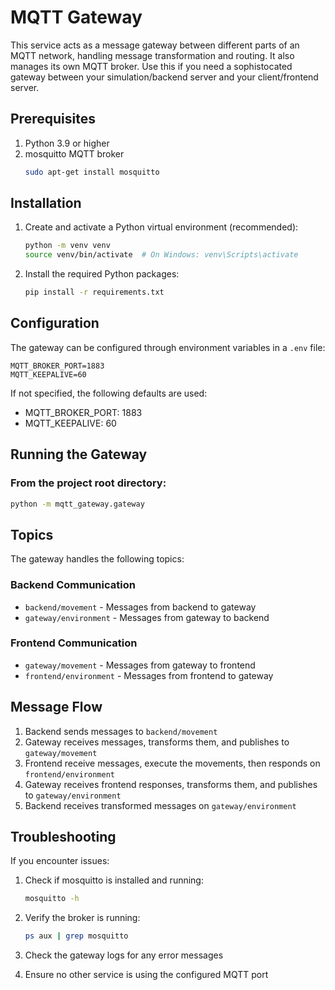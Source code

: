 # MQTT Gateway

This service acts as a message gateway between different parts of an MQTT network, handling message transformation and routing. It also manages its own MQTT broker. Use this if you need a sophistocated gateway between your simulation/backend server and your client/frontend server.

## Prerequisites

1. Python 3.9 or higher
2. mosquitto MQTT broker
   ```bash
   sudo apt-get install mosquitto
   ```

## Installation

1. Create and activate a Python virtual environment (recommended):
   ```bash
   python -m venv venv
   source venv/bin/activate  # On Windows: venv\Scripts\activate
   ```

2. Install the required Python packages:
   ```bash
   pip install -r requirements.txt
   ```

## Configuration

The gateway can be configured through environment variables in a `.env` file:

```env
MQTT_BROKER_PORT=1883
MQTT_KEEPALIVE=60
```

If not specified, the following defaults are used:
- MQTT_BROKER_PORT: 1883
- MQTT_KEEPALIVE: 60

## Running the Gateway

### From the project root directory:
```bash
python -m mqtt_gateway.gateway
```

## Topics

The gateway handles the following topics:

### Backend Communication
- `backend/movement` - Messages from backend to gateway
- `gateway/environment` - Messages from gateway to backend

### Frontend Communication
- `gateway/movement` - Messages from gateway to frontend
- `frontend/environment` - Messages from frontend to gateway

## Message Flow

1. Backend sends messages to `backend/movement`
2. Gateway receives messages, transforms them, and publishes to `gateway/movement`
3. Frontend receive messages, execute the movements, then responds on `frontend/environment`
4. Gateway receives frontend responses, transforms them, and publishes to `gateway/environment`
5. Backend receives transformed messages on `gateway/environment`

## Troubleshooting

If you encounter issues:

1. Check if mosquitto is installed and running:
   ```bash
   mosquitto -h
   ```

2. Verify the broker is running:
   ```bash
   ps aux | grep mosquitto
   ```

3. Check the gateway logs for any error messages

4. Ensure no other service is using the configured MQTT port
